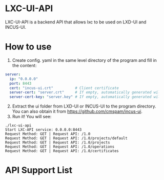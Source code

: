 # LXC-UI-API
LXC-UI-API is a backend API that allows lxc to be used on LXD-UI and INCUS-UI.

# How to use
1. Create config. yaml in the same level directory of the program and fill in the content:
```yaml
server:
  ip: "0.0.0.0"
  port: 8443
  cert: "incus-ui.crt"          # Client certificate
  server-cert: "server.crt"     # If empty, automatically generated will be used
  server-cert-key: "server.key" # If empty, automatically generated will be used
```
2. Extract the ui folder from LXD-UI or INCUS-UI to the program directory.\
   You can also obtain it from https://github.com/cmspam/incus-ui.
3. Run it! You will see:
```
./lxc-ui-api
Start LXC-API service: 0.0.0.0:8443
Request Method: GET | Request API: /1.0
Request Method: GET | Request API: /1.0/projects/default
Request Method: GET | Request API: /1.0/projects
Request Method: GET | Request API: /1.0/operations
Request Method: GET | Request API: /1.0/certificates
```

# API Support List
